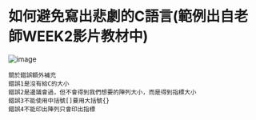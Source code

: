 # 如何避免寫出悲劇的C語言(範例出自老師WEEK2影片教材中)

![image](https://user-images.githubusercontent.com/81726807/173249886-a7d2ce19-bb3f-419c-b087-45fe0862bd14.png)

```
關於錯誤額外補充
錯誤1是沒有給C的大小
錯誤2是邊議會過，但不會得到我們想要的陣列大小，而是得到指標大小
錯誤3不能使用中括號[]要用大括號{}
錯誤4不能印出陣列只會印出指標
```
